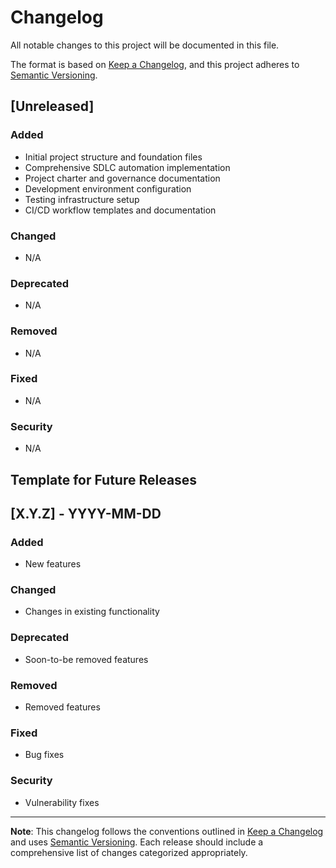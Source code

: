 # Changelog

All notable changes to this project will be documented in this file.

The format is based on [Keep a Changelog](https://keepachangelog.com/en/1.0.0/),
and this project adheres to [Semantic Versioning](https://semver.org/spec/v2.0.0.html).

## [Unreleased]

### Added
- Initial project structure and foundation files
- Comprehensive SDLC automation implementation
- Project charter and governance documentation
- Development environment configuration
- Testing infrastructure setup
- CI/CD workflow templates and documentation

### Changed
- N/A

### Deprecated
- N/A

### Removed
- N/A

### Fixed
- N/A

### Security
- N/A

## Template for Future Releases

## [X.Y.Z] - YYYY-MM-DD

### Added
- New features

### Changed
- Changes in existing functionality

### Deprecated
- Soon-to-be removed features

### Removed
- Removed features

### Fixed
- Bug fixes

### Security
- Vulnerability fixes

---

**Note**: This changelog follows the conventions outlined in [Keep a Changelog](https://keepachangelog.com/) and uses [Semantic Versioning](https://semver.org/). Each release should include a comprehensive list of changes categorized appropriately.